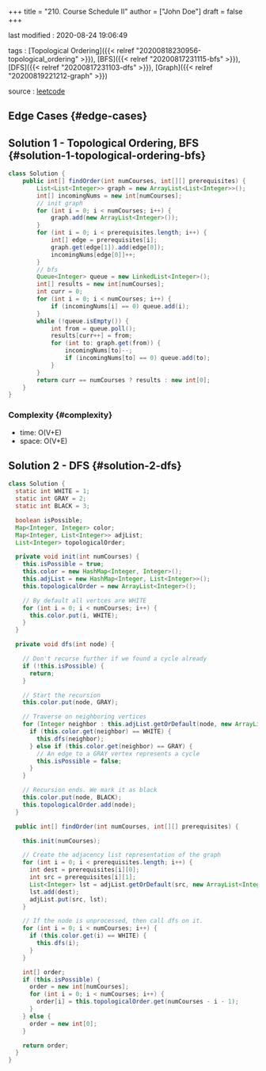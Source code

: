 +++
title = "210. Course Schedule II"
author = ["John Doe"]
draft = false
+++

last modified
: 2020-08-24 19:06:49


tags
: [Topological Ordering]({{< relref "20200818230956-topological_ordering" >}}), [BFS]({{< relref "20200817231115-bfs" >}}), [DFS]({{< relref "20200817231103-dfs" >}}), [Graph]({{< relref "20200819221212-graph" >}})

source
: [leetcode](https://leetcode.com/problems/course-schedule-ii/)


## Edge Cases {#edge-cases}


## Solution 1 - Topological Ordering, BFS {#solution-1-topological-ordering-bfs}

```java
class Solution {
    public int[] findOrder(int numCourses, int[][] prerequisites) {
        List<List<Integer>> graph = new ArrayList<List<Integer>>();
        int[] incomingNums = new int[numCourses];
        // init graph
        for (int i = 0; i < numCourses; i++) {
            graph.add(new ArrayList<Integer>());
        }
        for (int i = 0; i < prerequisites.length; i++) {
            int[] edge = prerequisites[i];
            graph.get(edge[1]).add(edge[0]);
            incomingNums[edge[0]]++;
        }
        // bfs
        Queue<Integer> queue = new LinkedList<Integer>();
        int[] results = new int[numCourses];
        int curr = 0;
        for (int i = 0; i < numCourses; i++) {
            if (incomingNums[i] == 0) queue.add(i);
        }
        while (!queue.isEmpty()) {
            int from = queue.poll();
            results[curr++] = from;
            for (int to: graph.get(from)) {
                incomingNums[to]--;
                if (incomingNums[to] == 0) queue.add(to);
            }
        }
        return curr == numCourses ? results : new int[0];
    }
}
```


### Complexity {#complexity}

-   time: O(V+E)
-   space: O(V+E)


## Solution 2 - DFS {#solution-2-dfs}

```java
class Solution {
  static int WHITE = 1;
  static int GRAY = 2;
  static int BLACK = 3;

  boolean isPossible;
  Map<Integer, Integer> color;
  Map<Integer, List<Integer>> adjList;
  List<Integer> topologicalOrder;

  private void init(int numCourses) {
    this.isPossible = true;
    this.color = new HashMap<Integer, Integer>();
    this.adjList = new HashMap<Integer, List<Integer>>();
    this.topologicalOrder = new ArrayList<Integer>();

    // By default all vertces are WHITE
    for (int i = 0; i < numCourses; i++) {
      this.color.put(i, WHITE);
    }
  }

  private void dfs(int node) {

    // Don't recurse further if we found a cycle already
    if (!this.isPossible) {
      return;
    }

    // Start the recursion
    this.color.put(node, GRAY);

    // Traverse on neighboring vertices
    for (Integer neighbor : this.adjList.getOrDefault(node, new ArrayList<Integer>())) {
      if (this.color.get(neighbor) == WHITE) {
        this.dfs(neighbor);
      } else if (this.color.get(neighbor) == GRAY) {
        // An edge to a GRAY vertex represents a cycle
        this.isPossible = false;
      }
    }

    // Recursion ends. We mark it as black
    this.color.put(node, BLACK);
    this.topologicalOrder.add(node);
  }

  public int[] findOrder(int numCourses, int[][] prerequisites) {

    this.init(numCourses);

    // Create the adjacency list representation of the graph
    for (int i = 0; i < prerequisites.length; i++) {
      int dest = prerequisites[i][0];
      int src = prerequisites[i][1];
      List<Integer> lst = adjList.getOrDefault(src, new ArrayList<Integer>());
      lst.add(dest);
      adjList.put(src, lst);
    }

    // If the node is unprocessed, then call dfs on it.
    for (int i = 0; i < numCourses; i++) {
      if (this.color.get(i) == WHITE) {
        this.dfs(i);
      }
    }

    int[] order;
    if (this.isPossible) {
      order = new int[numCourses];
      for (int i = 0; i < numCourses; i++) {
        order[i] = this.topologicalOrder.get(numCourses - i - 1);
      }
    } else {
      order = new int[0];
    }

    return order;
  }
}
```
